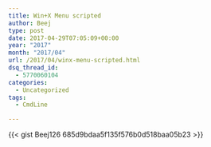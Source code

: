 ```yaml
---
title: Win+X Menu scripted
author: Beej
type: post
date: 2017-04-29T07:05:09+00:00
year: "2017"
month: "2017/04"
url: /2017/04/winx-menu-scripted.html
dsq_thread_id:
  - 5770060104
categories:
  - Uncategorized
tags:
  - CmdLine

---
```


{{< gist Beej126 685d9bdaa5f135f576b0d518baa05b23 >}}